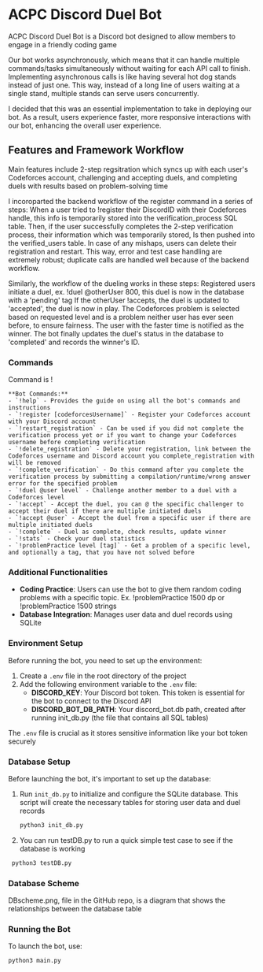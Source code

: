 # ACPC Discord Duel Bot

ACPC Discord Duel Bot is a Discord bot designed to allow members to engage in a friendly coding game

Our bot works asynchronously, which means that it can handle multiple commands/tasks simultaneously without waiting for each API call to finish. 
Implementing asynchronous calls is like having several hot dog stands instead of just one. This way, instead of a long line of users waiting at a single stand, multiple stands can serve users concurrently. 

I decided that this was an essential implementation to take in deploying our bot. As a result, users experience faster, more responsive interactions with our bot, enhancing the overall user experience.

## Features and Framework Workflow 

Main features include 2-step regsitration which syncs up with each user's Codeforces account, challenging and accepting duels, and completing duels with results based on problem-solving time

I incoroparted the backend workflow of the register command in a series of steps: 
When a user tried to !register their DiscordID with their Codeforces handle, this info is temporarily stored into the verification_process SQL table. 
Then, if the user successfully completes the 2-step verification process, their information which was temporarily stored, 
Is then pushed into the verified_users table. 
In case of any mishaps, users can delete their registration and restart. 
This way, error and test case handling are extremely robust; duplicate calls are handled well because of the backend workflow.

Similarly, the workflow of the dueling works in these steps: 
Registered users initiate a duel, ex. !duel @otherUser 800, this duel is now in the database with a 'pending' tag
If the otherUser !accepts, the duel is updated to 'accepted', the duel is now in play. 
The Codeforces problem is selected based on requested level and is a problem neither user has ever seen before, to ensure fairness. 
The user with the faster time is notified as the winner. The bot finally updates the duel's status in the database to 'completed' and records the winner's ID.

### Commands

Command is !

    **Bot Commands:**
    - `!help` - Provides the guide on using all the bot's commands and instructions
    - `!register [codeforcesUsername]` - Register your Codeforces account with your Discord account
    - `!restart_registration` - Can be used if you did not complete the verification process yet or if you want to change your Codeforces username before completing verification 
    - `!delete_registration` - Delete your registration, link between the Codeforces username and Discord account you complete_registration with will be removed
    - `!complete_verification` - Do this command after you complete the verification process by submitting a compilation/runtime/wrong answer error for the specified problem
    - `!duel @user level` - Challenge another member to a duel with a Codeforces level
    - `!accept` - Accept the duel, you can @ the specific challenger to accept their duel if there are multiple initiated duels
    - `!accept @user` - Accept the duel from a specific user if there are multiple initiated duels
    - `!complete` - Duel as complete, check results, update winner
    - `!stats` - Check your duel statistics
    - `!problemPractice level [tag]` - Get a problem of a specific level, and optionally a tag, that you have not solved before

### Additional Functionalities

- **Coding Practice**: Users can use the bot to give them random coding problems with a specific topic. Ex. !problemPractice 1500 dp or !problemPractice 1500 strings
- **Database Integration**: Manages user data and duel records using SQLite

### Environment Setup

Before running the bot, you need to set up the environment:

1. Create a `.env` file in the root directory of the project
2. Add the following environment variable to the `.env` file:
   - **DISCORD_KEY**: Your Discord bot token. This token is essential for the bot to connect to the Discord API
   - **DISCORD_BOT_DB_PATH**: Your discord_bot.db path, created after running init_db.py (the file that contains all SQL tables)

The `.env` file is crucial as it stores sensitive information like your bot token securely

### Database Setup

Before launching the bot, it's important to set up the database:

1. Run `init_db.py` to initialize and configure the SQLite database. This script will create the necessary tables for storing user data and duel records
   
   ```bash
   python3 init_db.py

2. You can run testDB.py to run a quick simple test case to see if the database is working

  ```bash
   python3 testDB.py
```

### Database Scheme
DBscheme.png, file in the GitHub repo, is a diagram that shows the relationships between the database table

### Running the Bot

To launch the bot, use:

```bash
python3 main.py
```
   
